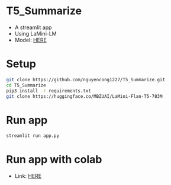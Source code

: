 # T5_Summarize

- A streamlit app
- Using LaMini-LM
- Model: <a href="https://huggingface.co/MBZUAI/LaMini-Flan-T5-783M?fbclid=IwAR0ALWjnReFE1iU3V34UhQZJYPcg9lfRDDdRTAdvuIPxy44JrwxXHmVHZrI">HERE</a>
# Setup

```bash
git clone https://github.com/nguyencong1227/T5_Summarize.git
cd T5_Summarize
pip3 install -r requirements.txt
git clone https://huggingface.co/MBZUAI/LaMini-Flan-T5-783M
```

# Run app
```bash
streamlit run app.py
```

# Run app with colab
- Link: <a href="https://colab.research.google.com/drive/1jYwuYPvIqfrUiEkzDvrmUcdIEP7rDjf0?usp=sharing">HERE</a>
